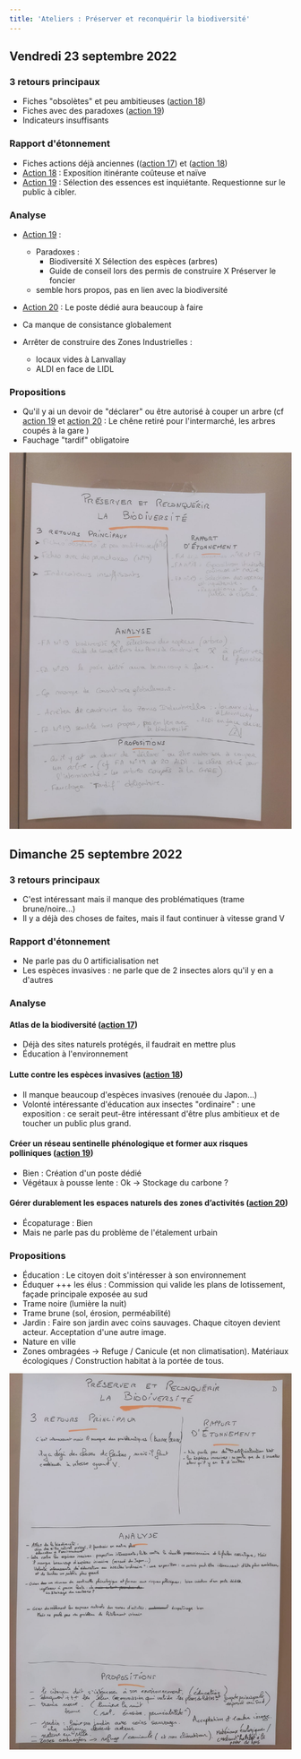 ```yaml
---
title: 'Ateliers : Préserver et reconquérir la biodiversité'
---
```


## Vendredi 23 septembre 2022

### 3 retours principaux
- Fiches "obsolètes" et peu ambitieuses ([action 18](https://plan-climat.vigiliantes.fr/actions/fiche18/))
- Fiches avec des paradoxes ([action 19](https://plan-climat.vigiliantes.fr/actions/fiche19/))
- Indicateurs insuffisants

### Rapport d'étonnement
- Fiches actions déjà anciennes (([action 17](https://plan-climat.vigiliantes.fr/actions/fiche17/)) et ([action 18](https://plan-climat.vigiliantes.fr/actions/fiche18/))
- [Action 18](https://plan-climat.vigiliantes.fr/actions/fiche18/) : Exposition itinérante coûteuse et naïve
- [Action 19](https://plan-climat.vigiliantes.fr/actions/fiche19/) : Sélection des essences est inquiétante. Requestionne sur le public à cibler.

### Analyse
- [Action 19](https://plan-climat.vigiliantes.fr/actions/fiche19/) :
  - Paradoxes :
    - Biodiversité X Sélection des espèces (arbres)
    - Guide de conseil lors des permis de construire X Préserver le foncier
  - semble hors propos, pas en lien avec la biodiversité

- [Action 20](https://plan-climat.vigiliantes.fr/actions/fiche20/) : Le poste dédié aura beaucoup à faire
- Ca manque de consistance globalement
- Arrêter de construire des Zones Industrielles :
  - locaux vides à Lanvallay
  - ALDI en face de LIDL


### Propositions
- Qu'il y ai un devoir de "déclarer" ou être autorisé à couper un arbre (cf [action 19](https://plan-climat.vigiliantes.fr/actions/fiche19/) et [action 20](https://plan-climat.vigiliantes.fr/actions/fiche20/) : Le chêne retiré pour l'intermarché, les arbres coupés à la gare  )
- Fauchage "tardif" obligatoire

![restitution biodiversite vendredi](/uploads/biodiversite-vendredi.jpeg)

## Dimanche 25 septembre 2022

### 3 retours principaux
- C'est intéressant mais il manque des problématiques (trame brune/noire…)
- Il y a déjà des choses de faites, mais il faut continuer à vitesse grand V

### Rapport d'étonnement
- Ne parle pas du 0 artificialisation net
- Les espèces invasives : ne parle que de 2 insectes alors qu'il y en a d'autres

### Analyse
#### Atlas de la biodiversité ([action 17](https://plan-climat.vigiliantes.fr/actions/fiche17/))
- Déjà des sites naturels protégés, il faudrait en mettre plus
- Éducation à l'environnement

#### Lutte contre les espèces invasives ([action 18](https://plan-climat.vigiliantes.fr/actions/fiche18/))
- Il manque beaucoup d'espèces invasives (renouée du Japon…)
- Volonté intéressante d'éducation aux insectes "ordinaire" : une exposition : ce serait peut-être intéressant d'être plus ambitieux et de toucher un public plus grand.

#### Créer un réseau sentinelle phénologique et former aux risques polliniques ([action 19](https://plan-climat.vigiliantes.fr/actions/fiche19/))
- Bien : Création d'un poste dédié
- Végétaux à pousse lente : Ok -> Stockage du carbone ?

#### Gérer durablement les espaces naturels des zones d’activités ([action 20](https://plan-climat.vigiliantes.fr/actions/fiche20/))
- Écopaturage : Bien
- Mais ne parle pas du problème de l'étalement urbain

### Propositions
- Éducation : Le citoyen doit s'intéresser à son environnement
- Éduquer +++ les élus : Commission qui valide les plans de lotissement, façade principale exposée au sud
- Trame noire (lumière la nuit)
- Trame brune (sol, érosion, perméabilité)
- Jardin : Faire son jardin avec coins sauvages. Chaque citoyen devient acteur. Acceptation d'une autre image.
- Nature en ville
- Zones ombragées -> Refuge / Canicule (et non climatisation). Matériaux écologiques / Construction habitat à la portée de tous.

![restitution biodiversite dimanche](/uploads/biodiversite-dimanche.jpeg)